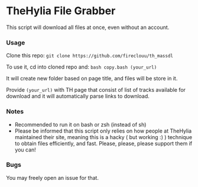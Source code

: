 # TheHylia File Grabber

This script will download all files at once, even without an account.

### Usage
Clone this repo:
`git clone https://github.com/fireclouu/th_massdl`

To use it, cd into cloned repo and:
`bash copy.bash (your_url)`

It will create new folder based on page title, and files will be store in it.

Provide `(your_url)` with TH page that consist of list of tracks available for download and it will automatically parse links to download.

### Notes
- Recommended to run it on bash or zsh (instead of sh)
- Please be informed that this script only relies on how people at TheHylia maintained their site, meaning this is a hacky ( but working :) ) technique to obtain files efficiently, and fast. Please, please, please support them if you can!

### Bugs
You may freely open an issue for that.

